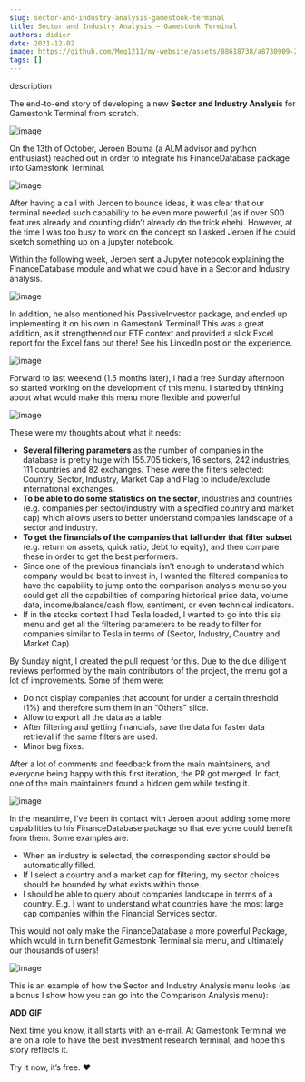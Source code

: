 ```yaml
---
slug: sector-and-industry-analysis-gamestonk-terminal
title: Sector and Industry Analysis — Gamestonk Terminal
authors: didier
date: 2021-12-02
image: https://github.com/Meg1211/my-website/assets/88618738/a8730909-278e-4186-9139-0b08f7ed88c0
tags: []
---
```


description

<!-- truncate -->

The end-to-end story of developing a new **Sector and Industry Analysis** for Gamestonk Terminal from scratch.

![image](https://github.com/Meg1211/my-website/assets/88618738/a8730909-278e-4186-9139-0b08f7ed88c0)

On the 13th of October, Jeroen Bouma (a ALM advisor and python enthusiast) reached out in order to integrate his FinanceDatabase package into Gamestonk Terminal.

![image](https://github.com/Meg1211/my-website/assets/88618738/e98a2b76-8113-461e-a69f-48a706971adb)

After having a call with Jeroen to bounce ideas, it was clear that our terminal needed such capability to be even more powerful (as if over 500 features already and counting didn’t already do the trick eheh). However, at the time I was too busy to work on the concept so I asked Jeroen if he could sketch something up on a jupyter notebook.

Within the following week, Jeroen sent a Jupyter notebook explaining the FinanceDatabase module and what we could have in a Sector and Industry analysis.

![image](https://github.com/Meg1211/my-website/assets/88618738/f8402594-0d19-4017-bb7b-cd61a593fd2d)

In addition, he also mentioned his PassiveInvestor package, and ended up implementing it on his own in Gamestonk Terminal! This was a great addition, as it strengthened our ETF context and provided a slick Excel report for the Excel fans out there! See his LinkedIn post on the experience.

![image](https://github.com/Meg1211/my-website/assets/88618738/9ce2dfd0-c891-44f0-b0ae-1a774203bdb7)

Forward to last weekend (1.5 months later), I had a free Sunday afternoon so started working on the development of this menu. I started by thinking about what would make this menu more flexible and powerful.

![image](https://github.com/Meg1211/my-website/assets/88618738/942f3089-6cb1-4062-b1be-2bb204a7133d)

These were my thoughts about what it needs:

- **Several filtering parameters** as the number of companies in the database is pretty huge with 155.705 tickers, 16 sectors, 242 industries, 111 countries and 82 exchanges. These were the filters selected: Country, Sector, Industry, Market Cap and Flag to include/exclude international exchanges.
- **To be able to do some statistics on the sector**, industries and countries (e.g. companies per sector/industry with a specified country and market cap) which allows users to better understand companies landscape of a sector and industry.
- **To get the financials of the companies that fall under that filter subset** (e.g. return on assets, quick ratio, debt to equity), and then compare these in order to get the best performers.
- Since one of the previous financials isn’t enough to understand which company would be best to invest in, I wanted the filtered companies to have the capability to jump onto the comparison analysis menu so you could get all the capabilities of comparing historical price data, volume data, income/balance/cash flow, sentiment, or even technical indicators.
- If in the stocks context I had Tesla loaded, I wanted to go into this sia menu and get all the filtering parameters to be ready to filter for companies similar to Tesla in terms of (Sector, Industry, Country and Market Cap).

By Sunday night, I created the pull request for this. Due to the due diligent reviews performed by the main contributors of the project, the menu got a lot of improvements. Some of them were:
- Do not display companies that account for under a certain threshold (1%) and therefore sum them in an “Others” slice.
- Allow to export all the data as a table.
- After filtering and getting financials, save the data for faster data retrieval if the same filters are used.
- Minor bug fixes.

After a lot of comments and feedback from the main maintainers, and everyone being happy with this first iteration, the PR got merged. In fact, one of the main maintainers found a hidden gem while testing it.

![image](https://github.com/Meg1211/my-website/assets/88618738/e5897fb5-88f2-47c7-88a0-cacb97b15695)

In the meantime, I’ve been in contact with Jeroen about adding some more capabilities to his FinanceDatabase package so that everyone could benefit from them. Some examples are:
- When an industry is selected, the corresponding sector should be automatically filled.
- If I select a country and a market cap for filtering, my sector choices should be bounded by what exists within those.
- I should be able to query about companies landscape in terms of a country. E.g. I want to understand what countries have the most large cap companies within the Financial Services sector.

This would not only make the FinanceDatabase a more powerful Package, which would in turn benefit Gamestonk Terminal sia menu, and ultimately our thousands of users!

![image](https://github.com/Meg1211/my-website/assets/88618738/1d0b37e4-6283-4d9e-87cf-a9c547434278)

This is an example of how the Sector and Industry Analysis menu looks (as a bonus I show how you can go into the Comparison Analysis menu):

**ADD GIF**

Next time you know, it all starts with an e-mail. At Gamestonk Terminal we are on a role to have the best investment research terminal, and hope this story reflects it.

Try it now, it’s free. ❤️
